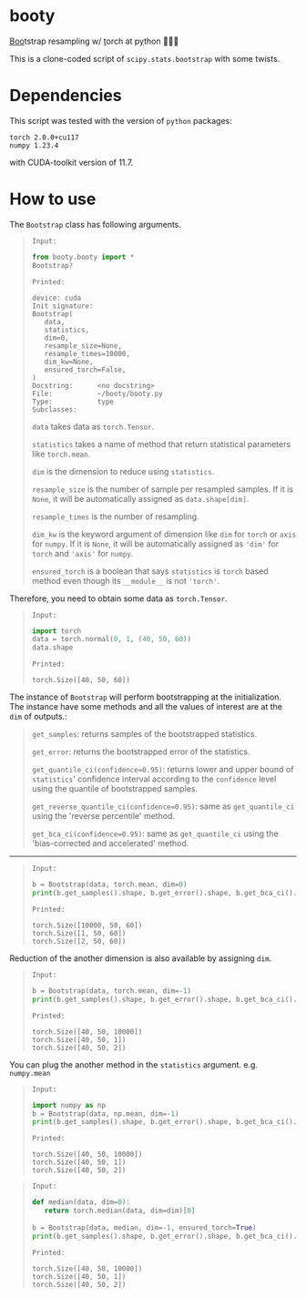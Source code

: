 # booty
<ins>Boo</ins>tstrap resampling w/ <ins>t</ins>orch at p<ins>y</ins>thon :shoe::fire::snake:

This is a clone-coded script of `scipy.stats.bootstrap` with some twists.

# Dependencies
This script was tested with the version of `python` packages:
```
torch 2.0.0+cu117
numpy 1.23.4
```
with CUDA-toolkit version of 11.7.

# How to use
The `Bootstrap` class has following arguments.

>`Input:`
>```python
>from booty.booty import *
>Bootstrap?
>```
>
>`Printed:`
>```
>device: cuda
>Init signature:
>Bootstrap(
>    data,
>    statistics,
>    dim=0,
>    resample_size=None,
>    resample_times=10000,
>    dim_kw=None,
>    ensured_torch=False,
>)
>Docstring:      <no docstring>
>File:           ~/booty/booty.py
>Type:           type
>Subclasses:     
>```
>
>`data` takes data as `torch.Tensor`.
>
>`statistics` takes a name of method that return statistical parameters like `torch.mean`.
>
>`dim` is the dimension to reduce using `statistics`.
>
>`resample_size` is the number of sample per resampled samples. If it is `None`, it will be automatically assigned as `data.shape[dim]`.
>
>`resample_times` is the number of resampling.
>
>`dim_kw` is the keyword argument of dimension like `dim` for `torch` or `axis` for `numpy`. If it is `None`, it will be automatically assigned as `'dim'` for `torch` and `'axis'` for `numpy`.
>
>`ensured_torch` is a boolean that says `statistics` is `torch` based method even though its `__module__` is not `'torch'`.

Therefore, you need to obtain some data as `torch.Tensor`.

>`Input:`
>```python
>import torch
>data = torch.normal(0, 1, (40, 50, 60))
>data.shape
>```
>
>`Printed:`
>```
>torch.Size([40, 50, 60])
>```

The instance of `Bootstrap` will perform bootstrapping at the initialization. The instance have some methods and all the values of interest are at the `dim` of outputs.:
 
>`get_samples`: returns samples of the bootstrapped statistics.
>
>`get_error`: returns the bootstrapped error of the statistics.
>
>`get_quantile_ci(confidence=0.95)`: returns lower and upper bound of `statistics`' confidence interval according to the `confidence` level using the quantile of bootstrapped samples.
>
>`get_reverse_quantile_ci(confidence=0.95)`: same as `get_quantile_ci` using the 'reverse percentile' method.
>
>`get_bca_ci(confidence=0.95)`: same as `get_quantile_ci` using the 'bias-corrected and accelerated' method.
___
>`Input:`
>```python
>b = Bootstrap(data, torch.mean, dim=0)
>print(b.get_samples().shape, b.get_error().shape, b.get_bca_ci().shape, sep='\n')
>```
>
>`Printed:`
>```
>torch.Size([10000, 50, 60])
>torch.Size([1, 50, 60])
>torch.Size([2, 50, 60])
>```

Reduction of the another dimension is also available by assigning `dim`.

>`Input:`
>```python
>b = Bootstrap(data, torch.mean, dim=-1)
>print(b.get_samples().shape, b.get_error().shape, b.get_bca_ci().shape, sep='\n')
>```
>
>`Printed:`
>```
>torch.Size([40, 50, 10000])
>torch.Size([40, 50, 1])
>torch.Size([40, 50, 2])
>```

You can plug the another method in the `statistics` argument. e.g. `numpy.mean`

>`Input:`
>```python
>import numpy as np
>b = Bootstrap(data, np.mean, dim=-1)
>print(b.get_samples().shape, b.get_error().shape, b.get_bca_ci().shape, sep='\n')
>```
>
>`Printed:`
>```
>torch.Size([40, 50, 10000])
>torch.Size([40, 50, 1])
>torch.Size([40, 50, 2])
>```

>`Input:`
>```python
>def median(data, dim=0): 
>    return torch.median(data, dim=dim)[0]
>    
>b = Bootstrap(data, median, dim=-1, ensured_torch=True)
>print(b.get_samples().shape, b.get_error().shape, b.get_bca_ci().shape, sep='\n')
>```
>
>`Printed:`
>```
>torch.Size([40, 50, 10000])
>torch.Size([40, 50, 1])
>torch.Size([40, 50, 2])
>```
